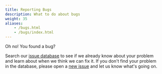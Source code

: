 ```yaml
---
title: Reporting Bugs
description: What to do about bugs
weight: 35
aliases:
    - /bugs.html
    - /bugs/index.html
---
```


Oh no! You found a bug?

Search our [issue database](https://github.com/istio/issues/issues/) to see if we already know about
your problem and learn about when
we think we can fix it. If you don't find your problem in the database, please open a [new issue](https://github.com/istio/issues/issues/new)
and let us know what's
going on.
